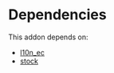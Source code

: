 # Dependencies

This addon depends on:

- [l10n_ec](https://github.com/bringout/oca-ocb-l10n_americas/tree/23d34e2ecea5f06f75e1318df14b02b8a5fcfa69/odoo-bringout-oca-ocb-l10n_ec)
- [stock](https://github.com/bringout/oca-ocb-warehouse/tree/a20991bbfdc7baa6dc44c859c38e8a739915edf9/odoo-bringout-oca-ocb-stock)
